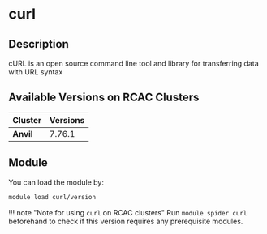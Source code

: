# curl

## Description
cURL is an open source command line tool and library for transferring data with URL syntax

## Available Versions on RCAC Clusters
|Cluster|Versions|
|---|---|
|**Anvil**|7.76.1|

## Module
You can load the module by:

```bash
module load curl/version
```

!!! note "Note for using `curl` on RCAC clusters"
    Run `module spider curl` beforehand to check if this version requires any prerequisite modules.
